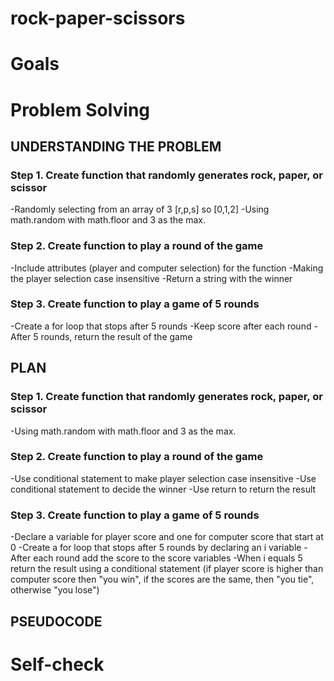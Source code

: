 # rock-paper-scissors

# Goals

# Problem Solving
## UNDERSTANDING THE PROBLEM
### Step 1. Create function that randomly generates rock, paper, or scissor
-Randomly selecting from an array of 3 [r,p,s] so [0,1,2]
-Using math.random with math.floor and 3 as the max.

### Step 2. Create function to play a round of the game
-Include attributes (player and computer selection) for the function
-Making the player selection case insensitive
-Return a string with the winner

### Step 3. Create function to play a game of 5 rounds
-Create a for loop that stops after 5 rounds
-Keep score after each round
-After 5 rounds, return the result of the game

## PLAN
### Step 1. Create function that randomly generates rock, paper, or scissor
-Using math.random with math.floor and 3 as the max.

### Step 2. Create function to play a round of the game
-Use conditional statement to make player selection case insensitive
-Use conditional statement to decide the winner
-Use return to return the result

### Step 3. Create function to play a game of 5 rounds
-Declare a variable for player score and one for computer score that start at 0
-Create a for loop that stops after 5 rounds by declaring an i variable
-After each round add the score to the score variables
-When i equals 5 return the result using a conditional statement (if player score is higher than computer score then "you win", if the scores are the same, then "you tie", otherwise "you lose")

## PSEUDOCODE


# Self-check